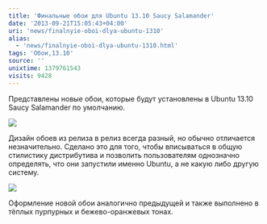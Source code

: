 ```yaml
---
title: 'Финальные обои для Ubuntu 13.10 Saucy Salamander'
date: '2013-09-21T15:05:43+04:00'
uri: 'news/finalnyie-oboi-dlya-ubuntu-1310'
alias: 
  - 'news/finalnyie-oboi-dlya-ubuntu-1310.html'
tags: 'Обои,13.10'
source: ''
unixtime: 1379761543
visits: 9428
---
```

Представлены новые обои, которые будут установлены в Ubuntu 13.10 Saucy Salamander по умолчанию.

[![](img/2013/09/21/15-00/warty-final-ubuntud-750x4681-9852082254-o.jpg)](img/2013/09/21/15-00/warty-final-ubuntud-750x4681-9852082254-o.jpg)

Дизайн обоев из релиза в релиз всегда разный, но обычно отличается незначительно. Сделано это для того, чтобы вписываться в общую стилистику дистрибутива и позволить пользователям однозначно определять, что они запустили именно Ubuntu, а не какую либо другую систему.

[![](img/2013/09/21/15-00/ubuntu-wallpaper-9852124076-o.jpg)](img/2013/09/21/15-00/ubuntu-wallpaper-9852124076-o.jpg)

Оформление новой обои аналогично предыдущей и также выполнено в тёплых пурпурных и бежево-оранжевых тонах.
